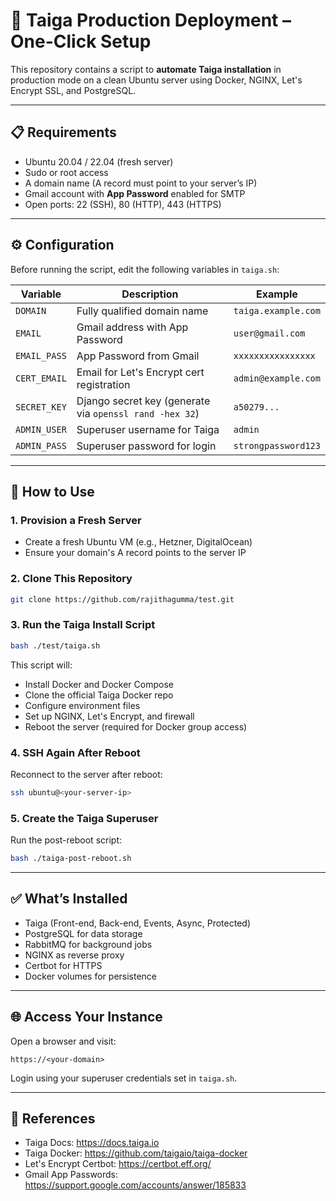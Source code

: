 # 🚀 Taiga Production Deployment – One-Click Setup

This repository contains a script to **automate Taiga installation** in production mode on a clean Ubuntu server using Docker, NGINX, Let's Encrypt SSL, and PostgreSQL.

---

## 📋 Requirements

- Ubuntu 20.04 / 22.04 (fresh server)
- Sudo or root access
- A domain name (A record must point to your server’s IP)
- Gmail account with **App Password** enabled for SMTP
- Open ports: 22 (SSH), 80 (HTTP), 443 (HTTPS)

---

## ⚙️ Configuration

Before running the script, edit the following variables in `taiga.sh`:

| Variable       | Description                                       | Example                     |
|----------------|---------------------------------------------------|-----------------------------|
| `DOMAIN`       | Fully qualified domain name                       | `taiga.example.com`         |
| `EMAIL`        | Gmail address with App Password                   | `user@gmail.com`            |
| `EMAIL_PASS`   | App Password from Gmail                           | `xxxxxxxxxxxxxxxx`          |
| `CERT_EMAIL`   | Email for Let's Encrypt cert registration         | `admin@example.com`         |
| `SECRET_KEY`   | Django secret key (generate via `openssl rand -hex 32`) | `a50279...`           |
| `ADMIN_USER`   | Superuser username for Taiga                      | `admin`                     |
| `ADMIN_PASS`   | Superuser password for login                      | `strongpassword123`         |

---

## 🚀 How to Use

### 1. Provision a Fresh Server

- Create a fresh Ubuntu VM (e.g., Hetzner, DigitalOcean)
- Ensure your domain's A record points to the server IP

### 2. Clone This Repository

```bash
git clone https://github.com/rajithagumma/test.git
```

### 3. Run the Taiga Install Script

```bash
bash ./test/taiga.sh
```

This script will:
- Install Docker and Docker Compose
- Clone the official Taiga Docker repo
- Configure environment files
- Set up NGINX, Let's Encrypt, and firewall
- Reboot the server (required for Docker group access)

### 4. SSH Again After Reboot

Reconnect to the server after reboot:

```bash
ssh ubuntu@<your-server-ip>
```

### 5. Create the Taiga Superuser

Run the post-reboot script:

```bash
bash ./taiga-post-reboot.sh
```

---

## ✅ What’s Installed

- Taiga (Front-end, Back-end, Events, Async, Protected)
- PostgreSQL for data storage
- RabbitMQ for background jobs
- NGINX as reverse proxy
- Certbot for HTTPS
- Docker volumes for persistence

---

## 🌐 Access Your Instance

Open a browser and visit:

```
https://<your-domain>
```

Login using your superuser credentials set in `taiga.sh`.

---

## 📎 References

- Taiga Docs: https://docs.taiga.io
- Taiga Docker: https://github.com/taigaio/taiga-docker
- Let's Encrypt Certbot: https://certbot.eff.org/
- Gmail App Passwords: https://support.google.com/accounts/answer/185833
